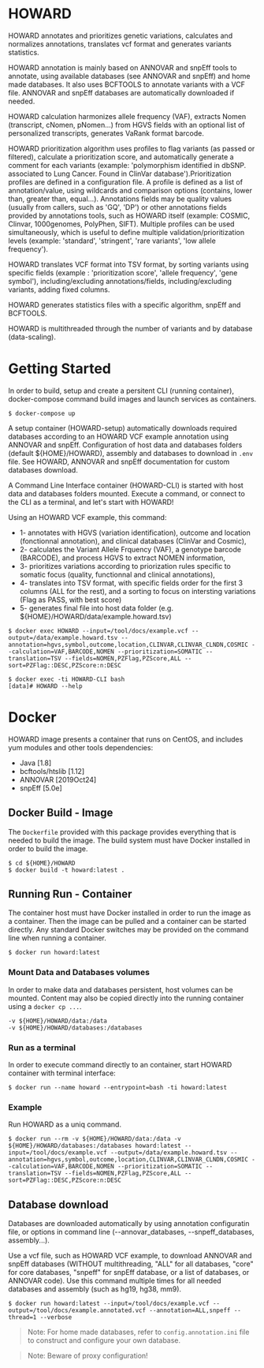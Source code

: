 HOWARD
===

HOWARD annotates and prioritizes genetic variations, calculates and normalizes annotations, translates vcf format and generates variants statistics.

HOWARD annotation is mainly based on ANNOVAR and snpEff tools to annotate, using available databases (see ANNOVAR and snpEff) and home made databases. It also uses BCFTOOLS to annotate variants with a VCF file. ANNOVAR and snpEff databases are automatically downloaded if needed.

HOWARD calculation harmonizes allele frequency (VAF), extracts Nomen (transcript, cNomen, pNomen...) from HGVS fields with an optional list of personalized transcripts, generates VaRank format barcode.

HOWARD prioritization algorithm uses profiles to flag variants (as passed or filtered), calculate a prioritization score, and automatically generate a comment for each variants (example: 'polymorphism identified in dbSNP. associated to Lung Cancer. Found in ClinVar database').Prioritization profiles are defined in a configuration file. A profile is defined as a list of annotation/value, using wildcards and comparison options (contains, lower than, greater than, equal...). Annotations fields may be quality values (usually from callers, such as 'GQ', 'DP') or other annotations fields provided by annotations tools, such as HOWARD itself (example: COSMIC, Clinvar, 1000genomes, PolyPhen, SIFT). Multiple profiles can be used simultaneously, which is useful to define multiple validation/prioritization levels (example: 'standard', 'stringent', 'rare variants', 'low allele frequency').

HOWARD translates VCF format into TSV format, by sorting variants using specific fields (example : 'prioritization score', 'allele frequency', 'gene symbol'), including/excluding annotations/fields, including/excluding variants, adding fixed columns.

HOWARD generates statistics files with a specific algorithm, snpEff and BCFTOOLS.

HOWARD is multithreaded through the number of variants and by database (data-scaling).


# Getting Started


In order to build, setup and create a persitent CLI (running container), docker-compose command build images and launch services as containers.

```
$ docker-compose up
```

A setup container (HOWARD-setup) automatically downloads required databases according to an HOWARD VCF example annotation using ANNOVAR and snpEff. Configuration of host data and databases folders (default ${HOME}/HOWARD), assembly and databases to download in `.env` file. See HOWARD, ANNOVAR and snpEff documentation for custom databases download.

A Command Line Interface container (HOWARD-CLI) is started with host data and databases folders mounted. Execute a command, or connect to the CLI as a terminal, and let's start with HOWARD!

Using an HOWARD VCF example, this command:
- 1- annotates with HGVS (variation identification), outcome and location (fonctionnal annotation), and clinical databases (ClinVar and Cosmic),
- 2- calculates the Variant Allele Frquency (VAF), a genotype barcode (BARCODE), and process HGVS to extract NOMEN information,
- 3- prioritizes variations according to priorization rules specific to somatic focus (quality, functionnal and clinical annotations),
- 4- translates into TSV format, with specific fields order for the first 3 columns (ALL for the rest), and a sorting to focus on intersting variations (Flag as PASS, with best score) 
- 5- generates final file into host data folder (e.g. ${HOME}/HOWARD/data/example.howard.tsv)

```
$ docker exec HOWARD --input=/tool/docs/example.vcf --output=/data/example.howard.tsv --annotation=hgvs,symbol,outcome,location,CLINVAR,CLINVAR_CLNDN,COSMIC --calculation=VAF,BARCODE,NOMEN --prioritization=SOMATIC --translation=TSV --fields=NOMEN,PZFlag,PZScore,ALL --sort=PZFlag::DESC,PZScore:n:DESC
```

```
$ docker exec -ti HOWARD-CLI bash
[data]# HOWARD --help
```

# Docker 

HOWARD image presents a container that runs on CentOS, and includes yum modules and other tools dependencies:
- Java [1.8]
- bcftools/htslib [1.12]
- ANNOVAR [2019Oct24]
- snpEff [5.0e]

## Docker Build - Image


The `Dockerfile` provided with this package provides everything that is needed to build the image. The build system must have Docker installed in
order to build the image.

```
$ cd ${HOME}/HOWARD
$ docker build -t howard:latest .
```

## Running Run - Container

The container host must have Docker installed in order to run the image as a container. Then the image can be pulled and a container can be started directly. Any standard Docker switches may be provided on the command line when running a container.

```
$ docker run howard:latest
```


### Mount Data and Databases volumes

In order to make data and databases persistent, host volumes can be mounted. Content may also be copied directly into the running container using a
`docker cp ...`.

```
-v ${HOME}/HOWARD/data:/data
-v ${HOME}/HOWARD/databases:/databases
```

### Run as a terminal

In order to execute command directly to an container, start HOWARD container with terminal interface:

```
$ docker run --name howard --entrypoint=bash -ti howard:latest
```

### Example

Run HOWARD as a uniq command.

```
$ docker run --rm -v ${HOME}/HOWARD/data:/data -v ${HOME}/HOWARD/databases:/databases howard:latest --input=/tool/docs/example.vcf --output=/data/example.howard.tsv --annotation=hgvs,symbol,outcome,location,CLINVAR,CLINVAR_CLNDN,COSMIC --calculation=VAF,BARCODE,NOMEN --prioritization=SOMATIC --translation=TSV --fields=NOMEN,PZFlag,PZScore,ALL --sort=PZFlag::DESC,PZScore:n:DESC
```

Database download
-------------------

Databases are downloaded automatically by using annotation configuratin file, or options in command line (--annovar_databases, --snpeff_databases, assembly...).

Use a vcf file, such as HOWARD VCF example, to download ANNOVAR and snpEff databases (WITHOUT multithreading, "ALL" for all databases, "core" for core databases, "snpeff" for snpEff database, or a list of databases, or ANNOVAR code). Use this command multiple times for all needed databases and assembly (such as hg19, hg38, mm9).

```
$ docker run howard:latest --input=/tool/docs/example.vcf --output=/tool/docs/example.annotated.vcf --annotation=ALL,snpeff --thread=1 --verbose
```


> Note: For home made databases, refer to ```config.annotation.ini``` file to construct and configure your own database.

> Note: Beware of proxy configuration!


